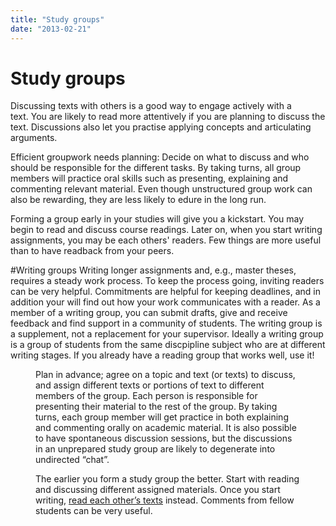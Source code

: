 ```yaml
---
title: "Study groups"
date: "2013-02-21"
---
```


# Study groups

Discussing texts with others is a good way to engage actively with a text. You are likely to read more attentively if you are planning to discuss the text. Discussions also let you practise applying concepts and articulating arguments.

Efficient groupwork needs planning: Decide on what to discuss and who should be responsible for the different tasks. By taking turns, all group members will practice oral skills such as presenting, explaining and commenting relevant material. Even though unstructured group work can also be rewarding, they are less likely to edure in the long run. 

Forming a group early in your studies will give you a kickstart. You may begin to read and discuss course readings. Later on, when you start writing assignments, you may be each others' readers. Few things are more useful than to have readback from your peers.

#Writing groups 
Writing longer assignments and, e.g., master theses, requires a steady work process. To keep the process going, inviting readers can be very helpful. Commitments are helpful for keeping deadlines, and in addition your will find out how your work communicates with a reader. As a member of a writing group, you can submit drafts, give and receive feedback and find support in a community of students. The writing group is a supplement, not a replacement for your supervisor. Ideally a writing group is a group of students from the same discpipline subject who are at different writing stages. If you already have a reading group that works well, use it!


<Figure
  src="/images/kategori_studier5-1.jpg"
  alt="Study group discussing an academic text"
  caption="Study group. Photo: NHH"
  type="right"
/>

Plan in advance; agree on a topic and text (or texts) to discuss, and assign different texts or portions of text to different members of the group. Each person is responsible for presenting their material to the rest of the group. By taking turns, each group member will get practice in both explaining and commenting orally on academic material. It is also possible to have spontaneous discussion sessions, but the discussions in an unprepared study group are likely to degenerate into undirected “chat”.

The earlier you form a study group the better. Start with reading and discussing different assigned materials. Once you start writing, [read each other’s texts](/en/writing/the-writing-process/writing-groups/) instead. Comments from fellow students can be very useful.
